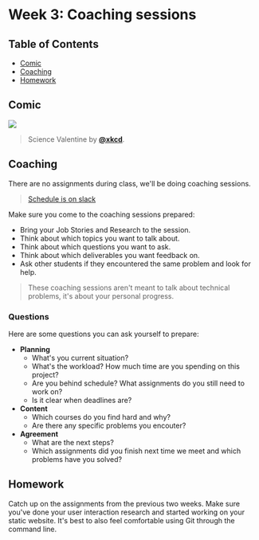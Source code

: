 <!--lint disable no-html-->

# Week 3: Coaching sessions

## Table of Contents

*   [Comic](#comic)
*   [Coaching](#coaching)
*   [Homework](#homework)

## Comic

[![][comic-cover]][comic-link]

> Science Valentine by [**@xkcd**][comic-author].

## Coaching

There are no assignments during class, we'll be doing coaching sessions. 

> [Schedule is on slack](https://www.cmda-slack.com)

Make sure you come to the coaching sessions prepared: 

* Bring your Job Stories and Research to the session.
* Think about which topics you want to talk about.
* Think about which questions you want to ask.
* Think about which deliverables you want feedback on.
* Ask other students if they encountered the same problem and look for help.

> These coaching sessions aren't meant to talk about technical problems, it's about your personal progress.

### Questions
Here are some questions you can ask yourself to prepare:

* **Planning**
  * What's you current situation?
  * What's the workload? How much time are you spending on this project?
  * Are you behind schedule? What assignments do you still need to work on?
  * Is it clear when deadlines are?
* **Content**
  * Which courses do you find hard and why?
  * Are there any specific problems you encouter?
* **Agreement**
  * What are the next steps?
  * Which assignments did you finish next time we meet and which problems have you solved?

## Homework

Catch up on the assignments from the previous two weeks. Make sure you've done your user interaction research and started working on your static website. It's best to also feel comfortable using Git through the command line.

[bugs]: readme.md#bugs

[comic-cover]: https://imgs.xkcd.com/comics/science_valentine.png

[comic-link]: https://xkcd.com/701/

[comic-author]: https://xkcd.com

[moodle-be]: https://moodle.cmd.hva.nl/course/view.php?id=431
